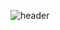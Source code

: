 ![header](https://capsule-render.vercel.app/api?type=Waving&reversal&true&color=gradient&&customColorList=30&height=400&section=header&text=Seongjae%20Mun&fontSize=100&descSize=34&descAlign=78&descAlignY=67&desc=Idea%20World&animation=fadeIn)
